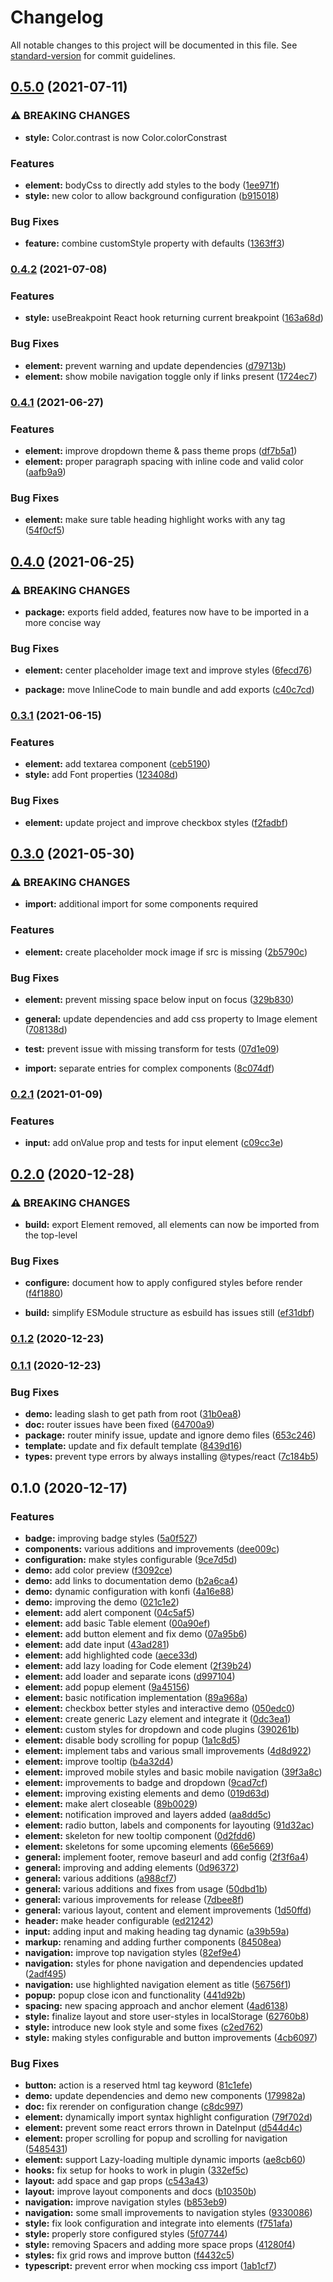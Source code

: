 # Changelog

All notable changes to this project will be documented in this file. See [standard-version](https://github.com/conventional-changelog/standard-version) for commit guidelines.

## [0.5.0](https://github.com/tobua/naven/compare/v0.4.2...v0.5.0) (2021-07-11)


### ⚠ BREAKING CHANGES

* **style:** Color.contrast is now Color.colorConstrast

### Features

* **element:** bodyCss to directly add styles to the body ([1ee971f](https://github.com/tobua/naven/commit/1ee971f2b589823279a0f8492c8e2e75b92c0f94))
* **style:** new color to allow background configuration ([b915018](https://github.com/tobua/naven/commit/b91501834e97c9c1255d9d68f549eb3e6ad5fb97))


### Bug Fixes

* **feature:** combine customStyle property with defaults ([1363ff3](https://github.com/tobua/naven/commit/1363ff3aa18b723485fd722fc5611f21eab2ee42))

### [0.4.2](https://github.com/tobua/naven/compare/v0.4.1...v0.4.2) (2021-07-08)


### Features

* **style:** useBreakpoint React hook returning current breakpoint ([163a68d](https://github.com/tobua/naven/commit/163a68d6b97921a92e0ee1409fd2e42a079c9567))


### Bug Fixes

* **element:** prevent warning and update dependencies ([d79713b](https://github.com/tobua/naven/commit/d79713b2734dc6233a27f3369841dbc6d8cd373f))
* **element:** show mobile navigation toggle only if links present ([1724ec7](https://github.com/tobua/naven/commit/1724ec73408e27596e55f75a55e405fcc4a3b61a))

### [0.4.1](https://github.com/tobua/naven/compare/v0.4.0...v0.4.1) (2021-06-27)


### Features

* **element:** improve dropdown theme & pass theme props ([df7b5a1](https://github.com/tobua/naven/commit/df7b5a11da09d41c163891dc011ec822d8cedd9f))
* **element:** proper paragraph spacing with inline code and valid color ([aafb9a9](https://github.com/tobua/naven/commit/aafb9a990219c442470998da76a33c0348d3a3d2))


### Bug Fixes

* **element:** make sure table heading highlight works with any tag ([54f0cf5](https://github.com/tobua/naven/commit/54f0cf58686806a2937e1dbe0cec60c36888aa9c))

## [0.4.0](https://github.com/tobua/naven/compare/v0.3.1...v0.4.0) (2021-06-25)


### ⚠ BREAKING CHANGES

* **package:** exports field added, features now have to be imported in a more concise way

### Bug Fixes

* **element:** center placeholder image text and improve styles ([6fecd76](https://github.com/tobua/naven/commit/6fecd76e71b29d9d8817968bcb67920bd5fa7513))


* **package:** move InlineCode to main bundle and add exports ([c40c7cd](https://github.com/tobua/naven/commit/c40c7cd45496a5959728f7614ab885fa89e1d596))

### [0.3.1](https://github.com/tobua/naven/compare/v0.3.0...v0.3.1) (2021-06-15)


### Features

* **element:** add textarea component ([ceb5190](https://github.com/tobua/naven/commit/ceb51905c4d806c74d53275838637c04070239b7))
* **style:** add Font properties ([123408d](https://github.com/tobua/naven/commit/123408db88e1e49e12995bb8151e332b52a7b364))


### Bug Fixes

* **element:** update project and improve checkbox styles ([f2fadbf](https://github.com/tobua/naven/commit/f2fadbfb119310c61c941b2534b3dfd0a7451cf7))

## [0.3.0](https://github.com/tobua/naven/compare/v0.2.1...v0.3.0) (2021-05-30)


### ⚠ BREAKING CHANGES

* **import:** additional import for some components required

### Features

* **element:** create placeholder mock image if src is missing ([2b5790c](https://github.com/tobua/naven/commit/2b5790c8ef296e9e8f2a3ea0ca66faf66671ba68))


### Bug Fixes

* **element:** prevent missing space below input on focus ([329b830](https://github.com/tobua/naven/commit/329b830aa5d566e7c4160d813f6612ecebdd1be6))
* **general:** update dependencies and add css property to Image element ([708138d](https://github.com/tobua/naven/commit/708138d9608c72b9894a7c6d944fdff37b9ada7c))
* **test:** prevent issue with missing transform for tests ([07d1e09](https://github.com/tobua/naven/commit/07d1e093649d6ae3f6ebedaff05e9aa9f7592280))


* **import:** separate entries for complex components ([8c074df](https://github.com/tobua/naven/commit/8c074dff8378e0c347a22c1b4434503f25a2c95e))

### [0.2.1](https://github.com/tobua/naven/compare/v0.2.0...v0.2.1) (2021-01-09)


### Features

* **input:** add onValue prop and tests for input element ([c09cc3e](https://github.com/tobua/naven/commit/c09cc3e2380df5f325fe53bc3a8838a919e50374))

## [0.2.0](https://github.com/tobua/naven/compare/v0.1.2...v0.2.0) (2020-12-28)


### ⚠ BREAKING CHANGES

* **build:** export Element removed, all elements can now be imported from the top-level

### Bug Fixes

* **configure:** document how to apply configured styles before render ([f4f1880](https://github.com/tobua/naven/commit/f4f188084bd21bd95d98b3235738b4480452fb04))


* **build:** simplify ESModule structure as esbuild has issues still ([ef31dbf](https://github.com/tobua/naven/commit/ef31dbf3258d3a3aaf87eb6a70e8d13da0063353))

### [0.1.2](https://github.com/tobua/naven/compare/v0.1.1...v0.1.2) (2020-12-23)

### [0.1.1](https://github.com/tobua/naven/compare/v0.1.0...v0.1.1) (2020-12-23)


### Bug Fixes

* **demo:** leading slash to get path from root ([31b0ea8](https://github.com/tobua/naven/commit/31b0ea86886744504045e414074186b7da93a1ce))
* **doc:** router issues have been fixed ([64700a9](https://github.com/tobua/naven/commit/64700a9c80b5aa6bde7a124f764319334f5b5e97))
* **package:** router minify issue, update and ignore demo files ([653c246](https://github.com/tobua/naven/commit/653c24686ffac401ea43c747f2cd9f2d10feadf5))
* **template:** update and fix default template ([8439d16](https://github.com/tobua/naven/commit/8439d16037b13128979401ac6f9a1726b1e74b98))
* **types:** prevent type errors by always installing @types/react ([7c184b5](https://github.com/tobua/naven/commit/7c184b5f168d1064c913777ab06ed855d0221bfb))

## 0.1.0 (2020-12-17)


### Features

* **badge:** improving badge styles ([5a0f527](https://github.com/tobua/naven/commit/5a0f5272483250b6cfdaace51ef3ffd489dae4b6))
* **components:** various additions and improvements ([dee009c](https://github.com/tobua/naven/commit/dee009c48c56abc83d416a2c049cea66552bc2cd))
* **configuration:** make styles configurable ([9ce7d5d](https://github.com/tobua/naven/commit/9ce7d5dc0be64c9d967f26d9b3b4c14b34b6a980))
* **demo:** add color preview ([f3092ce](https://github.com/tobua/naven/commit/f3092ced2ede17614b9432e35c7c6f4d76a76de4))
* **demo:** add links to documentation demo ([b2a6ca4](https://github.com/tobua/naven/commit/b2a6ca405ff4410588c9b8c91681aa0f7c73e03a))
* **demo:** dynamic configuration with konfi ([4a16e88](https://github.com/tobua/naven/commit/4a16e8856e3b4492cbb920d23662d01eb2044fcf))
* **demo:** improving the demo ([021c1e2](https://github.com/tobua/naven/commit/021c1e202174688f9894efe46e21206f2ce01c85))
* **element:** add alert component ([04c5af5](https://github.com/tobua/naven/commit/04c5af548ec5e607d779b6c64f6820526b8c3625))
* **element:** add basic Table element ([00a90ef](https://github.com/tobua/naven/commit/00a90ef2fe7bcc1160238d47fa18f842987a7547))
* **element:** add button element and fix demo ([07a95b6](https://github.com/tobua/naven/commit/07a95b66f09f7dd3eda51181b9de63c18bef5d78))
* **element:** add date input ([43ad281](https://github.com/tobua/naven/commit/43ad281427560d7f92abad32be75479194d58676))
* **element:** add highlighted code ([aece33d](https://github.com/tobua/naven/commit/aece33dcc50810d43000ec3b880aac99f77cfd03))
* **element:** add lazy loading for Code element ([2f39b24](https://github.com/tobua/naven/commit/2f39b2400cc41e789fcda903a019fc3024078a13))
* **element:** add loader and separate icons ([d997104](https://github.com/tobua/naven/commit/d997104c29407da6869c9f9574c88aa41881b8f5))
* **element:** add popup element ([9a45156](https://github.com/tobua/naven/commit/9a45156cb706a19b65841da5cafc2da210e48aff))
* **element:** basic notification implementation ([89a968a](https://github.com/tobua/naven/commit/89a968a07a9b611f79095e9df7d89c2888ea9efb))
* **element:** checkbox better styles and interactive demo ([050edc0](https://github.com/tobua/naven/commit/050edc01c4de8129758541ad72c7addfbc5859a3))
* **element:** create generic Lazy element and integrate it ([0dc3ea1](https://github.com/tobua/naven/commit/0dc3ea1424ea6fd877575d8622be505abe118ae8))
* **element:** custom styles for dropdown and code plugins ([390261b](https://github.com/tobua/naven/commit/390261be60624246ebc782568e0bd9fd897084fe))
* **element:** disable body scrolling for popup ([1a1c8d5](https://github.com/tobua/naven/commit/1a1c8d5967e0ad85f2a703fb6d84134af416bb85))
* **element:** implement tabs and various small improvements ([4d8d922](https://github.com/tobua/naven/commit/4d8d92288937e7df917bcd9abb597e497bd66b35))
* **element:** improve tooltip ([b4a32d4](https://github.com/tobua/naven/commit/b4a32d460d66e1f7b3df1e7de5f6c15434000e31))
* **element:** improved mobile styles and basic mobile navigation ([39f3a8c](https://github.com/tobua/naven/commit/39f3a8c691c08586cb08e5f733866a2735309fe4))
* **element:** improvements to badge and dropdown ([9cad7cf](https://github.com/tobua/naven/commit/9cad7cf8591c247dfc5b125f0762510281cf2abf))
* **element:** improving existing elements and demo ([019d63d](https://github.com/tobua/naven/commit/019d63d2a49be3afb2700d2daf03e0003ed65449))
* **element:** make alert closeable ([89b0029](https://github.com/tobua/naven/commit/89b00296d5712dcba39cbf04874ecda60110036e))
* **element:** notification improved and layers added ([aa8dd5c](https://github.com/tobua/naven/commit/aa8dd5c3df56c85e6c9d37e7bfcb71e8d9fd8031))
* **element:** radio button, labels and components for layouting ([91d32ac](https://github.com/tobua/naven/commit/91d32acdf05945b1a4ad2ee24745880866c36179))
* **element:** skeleton for new tooltip component ([0d2fdd6](https://github.com/tobua/naven/commit/0d2fdd677389f14b85f1d01a123c511c5bca80ea))
* **element:** skeletons for some upcoming elements ([66e5669](https://github.com/tobua/naven/commit/66e566999285d0d646242aa6bde089ca8dcf48d8))
* **general:** implement footer, remove baseurl and add config ([2f3f6a4](https://github.com/tobua/naven/commit/2f3f6a4cb4fc5a441a709eae38655b47eeb58776))
* **general:** improving and adding elements ([0d96372](https://github.com/tobua/naven/commit/0d963727e528d1c4d4cbc963c28df979656c8715))
* **general:** various additions ([a988cf7](https://github.com/tobua/naven/commit/a988cf71839bc30a8e0af29e20cda5da184ecb2f))
* **general:** various additions and fixes from usage ([50dbd1b](https://github.com/tobua/naven/commit/50dbd1ba192e8f07fa7f6ddfc5a977c029277ec8))
* **general:** various improvements for release ([7dbee8f](https://github.com/tobua/naven/commit/7dbee8f04c616d888cae0976f5c75554b1671de1))
* **general:** various layout, content and element improvements ([1d50ffd](https://github.com/tobua/naven/commit/1d50ffdf7e189fde160918f4e7b967ce9a3ab43c))
* **header:** make header configurable ([ed21242](https://github.com/tobua/naven/commit/ed2124213d5477e46d68192c8a24817e48885444))
* **input:** adding input and making heading tag dynamic ([a39b59a](https://github.com/tobua/naven/commit/a39b59ab61cc4f01cd102d53245f07a9e28b7188))
* **markup:** renaming and adding further components ([84508ea](https://github.com/tobua/naven/commit/84508eabca304c4005d59e84ed68b8662734c60a))
* **navigation:** improve top navigation styles ([82ef9e4](https://github.com/tobua/naven/commit/82ef9e4102494aa7ef56911575d2d8ad847fed23))
* **navigation:** styles for phone navigation and dependencies updated ([2adf495](https://github.com/tobua/naven/commit/2adf49554d2c45d3579b786aaf0a79a0721d7120))
* **navigation:** use highlighted navigation element as title ([56756f1](https://github.com/tobua/naven/commit/56756f1ee11cbdb1627f16a02196e5d8185e6480))
* **popup:** popup close icon and functionality ([441d92b](https://github.com/tobua/naven/commit/441d92b0efe72c703b6a9ed1ee17cd4fa70d05e1))
* **spacing:** new spacing approach and anchor element ([4ad6138](https://github.com/tobua/naven/commit/4ad6138615682f3cc3904d315bca79afddba0e97))
* **style:** finalize layout and store user-styles in localStorage ([62760b8](https://github.com/tobua/naven/commit/62760b85e8c3350f153f4589a73d247762646170))
* **style:** introduce new look style and some fixes ([c2ed762](https://github.com/tobua/naven/commit/c2ed762748133f93df455a1948deff3d764c1096))
* **style:** making styles configurable and button improvements ([4cb6097](https://github.com/tobua/naven/commit/4cb60973867966ff432412c9d9fb958d2d31ab35))


### Bug Fixes

* **button:** action is a reserved html tag keyword ([81c1efe](https://github.com/tobua/naven/commit/81c1efec151fee8b4b4390b33dbcc41b608b37f9))
* **demo:** update dependencies and demo new components ([179982a](https://github.com/tobua/naven/commit/179982a761fa31eea566bc8f03d9215ec048ea2e))
* **doc:** fix rerender on configuration change ([c8dc997](https://github.com/tobua/naven/commit/c8dc997c2550d5318d2db7bb92052a01a00c6808))
* **element:** dynamically import syntax highlight configuration ([79f702d](https://github.com/tobua/naven/commit/79f702d8583929371b94b6ef6fba569081595786))
* **element:** prevent some react errors thrown in DateInput ([d544d4c](https://github.com/tobua/naven/commit/d544d4c97fe2cb52f12e6eb61421c45c67caaa79))
* **element:** proper scrolling for popup and scrolling for navigation ([5485431](https://github.com/tobua/naven/commit/5485431197a39da6753a64f7f2f56d64014e3f6d))
* **element:** support Lazy-loading multiple dynamic imports ([ae8cb60](https://github.com/tobua/naven/commit/ae8cb60808dc8b4d56b340db57fa280e5f499670))
* **hooks:** fix setup for hooks to work in plugin ([332ef5c](https://github.com/tobua/naven/commit/332ef5c9c91fa5d74f774c4fcf48b014c1828157))
* **layout:** add space and gap props ([c543a43](https://github.com/tobua/naven/commit/c543a439560ab722cb4e6c1a206e277b9e9c30a0))
* **layout:** improve layout components and docs ([b10350b](https://github.com/tobua/naven/commit/b10350b0c7de27f6d7d350fab219ff9481ff1b2e))
* **navigation:** improve navigation styles ([b853eb9](https://github.com/tobua/naven/commit/b853eb926b984c0f506da8a05daaf96060757751))
* **navigation:** some small improvements to navigation styles ([9330086](https://github.com/tobua/naven/commit/9330086b9859d171b6057f857d8d3c558a31ac92))
* **style:** fix look configuration and integrate into elements ([f751afa](https://github.com/tobua/naven/commit/f751afab33a156333ac95b39e07be7276c1c5132))
* **style:** properly store configured styles ([5f07744](https://github.com/tobua/naven/commit/5f0774411a225965a723b0875682c37b3a064801))
* **style:** removing Spacers and adding more space props ([41280f4](https://github.com/tobua/naven/commit/41280f48ebe583970110fc8e3b5125dac5161496))
* **styles:** fix grid rows and improve button ([f4432c5](https://github.com/tobua/naven/commit/f4432c519b60270a911deb4437152e30cd8f2915))
* **typescript:** prevent error when mocking css import ([1ab1cf7](https://github.com/tobua/naven/commit/1ab1cf7045a5dc0b47d5466f90e67d1deab76986))
